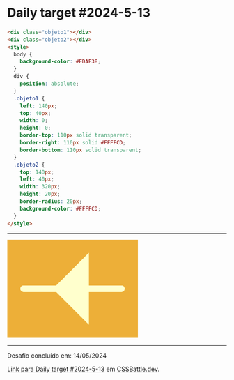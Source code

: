 # Daily target #2024-5-13

```HTML
<div class="objeto1"></div>
<div class="objeto2"></div>
<style>
  body {
    background-color: #EDAF38;
  }
  div {
    position: absolute;
  }
  .objeto1 {
    left: 140px;
    top: 40px;
    width: 0;
    height: 0;
    border-top: 110px solid transparent;
    border-right: 110px solid #FFFFCD;
    border-bottom: 110px solid transparent;
  }
  .objeto2 {
    top: 140px;
    left: 40px;
    width: 320px;
    height: 20px;
    border-radius: 20px;
    background-color: #FFFFCD;
  }
</style>
```

---
<img src="media/2024-5-13.png" title="Daily target #2024-5-13" width="300px">

---

Desafio concluído em: 14/05/2024

[Link para Daily target #2024-5-13](https://cssbattle.dev/play/LOWKZK0qOUtNrfXXsjuh) em [CSSBattle.dev](https://cssbattle.dev/).